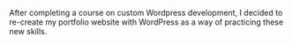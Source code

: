 After completing a course on custom Wordpress development, I decided to re-create my portfolio website with WordPress as a way of practicing these new skills. 
